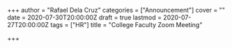 +++
author = "Rafael Dela Cruz"
categories = ["Announcement"]
cover = ""
date = 2020-07-30T20:00:00Z
draft = true
lastmod = 2020-07-27T20:00:00Z
tags = ["HR"]
title = "College Faculty Zoom Meeting"

+++
